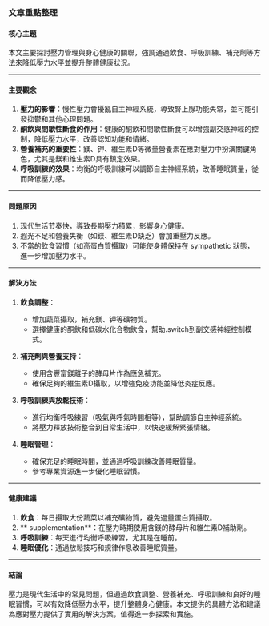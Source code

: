 ### 文章重點整理

#### 核心主題  
本文主要探討壓力管理與身心健康的關聯，強調通過飲食、呼吸訓練、補充劑等方法來降低壓力水平並提升整體健康狀況。

---

#### 主要觀念  
1. **壓力的影響**：慢性壓力會擾亂自主神經系統，導致腎上腺功能失常，並可能引發抑鬱和其他心理問題。
2. **酮飲與間歇性斷食的作用**：健康的酮飲和間歇性斷食可以增強副交感神經的控制，降低壓力水平，改善認知功能和情緒。
3. **營養補充的重要性**：鎂、钾、維生素D等微量營養素在應對壓力中扮演關鍵角色，尤其是鎂和维生素D具有鎮定效果。
4. **呼吸訓練的效果**：均衡的呼吸訓練可以調節自主神經系統，改善睡眠質量，從而降低壓力感。

---

#### 問題原因  
1. 现代生活节奏快，導致長期壓力積累，影響身心健康。  
2. 遐光不足和營養失衡（如鎂、維生素D缺乏）會加重壓力反應。  
3. 不當的飲食習慣（如高蛋白質攝取）可能使身體保持在 sympathetic 狀態，進一步增加壓力水平。

---

#### 解決方法  
1. **飲食調整**：  
   - 增加蔬菜攝取，補充鎂、钾等礦物質。  
   - 選擇健康的酮飲和低碳水化合物飲食，幫助.switch到副交感神經控制模式。  

2. **補充劑與營養支持**：  
   - 使用含豐富鎂離子的酵母片作為應急補充。  
   - 確保足夠的維生素D攝取，以增強免疫功能並降低炎症反應。  

3. **呼吸訓練與放鬆技術**：  
   - 進行均衡呼吸練習（吸氣與呼氣時間相等），幫助調節自主神經系統。  
   - 將壓力釋放技術整合到日常生活中，以快速緩解緊張情緒。  

4. **睡眠管理**：  
   - 確保充足的睡眠時間，並通過呼吸訓練改善睡眠質量。  
   - 參考專業資源進一步優化睡眠習慣。  

---

#### 健康建議  
1. **飲食**：每日攝取大份蔬菜以補充礦物質，避免過量蛋白質攝取。  
2. ** supplementation**：在壓力時期使用含鎂的酵母片和維生素D補助劑。  
3. **呼吸訓練**：每天進行均衡呼吸練習，尤其是在睡前。  
4. **睡眠優化**：通過放鬆技巧和規律作息改善睡眠質量。  

---

#### 結論  
壓力是現代生活中的常見問題，但通過飲食調整、營養補充、呼吸訓練和良好的睡眠習慣，可以有效降低壓力水平，提升整體身心健康。本文提供的具體方法和建議為應對壓力提供了實用的解決方案，值得進一步探索和實施。